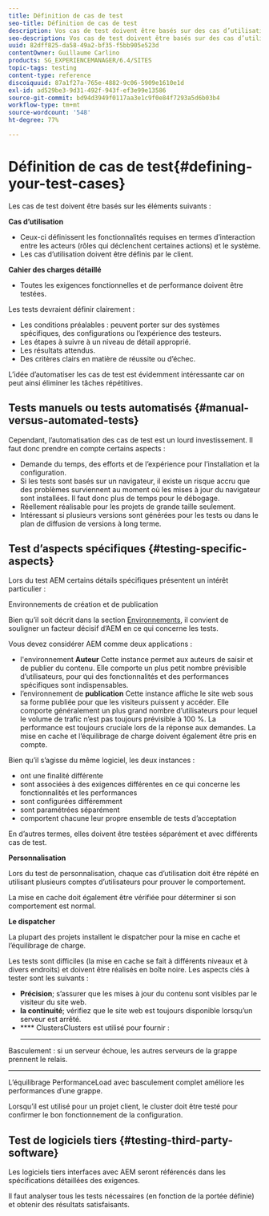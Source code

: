 ```yaml
---
title: Définition de cas de test
seo-title: Définition de cas de test
description: Vos cas de test doivent être basés sur des cas d’utilisation et le cahier des charges détaillé
seo-description: Vos cas de test doivent être basés sur des cas d’utilisation et le cahier des charges détaillé
uuid: 82dff825-da58-49a2-bf35-f5bb905e523d
contentOwner: Guillaume Carlino
products: SG_EXPERIENCEMANAGER/6.4/SITES
topic-tags: testing
content-type: reference
discoiquuid: 87a1f27a-765e-4882-9c06-5909e1610e1d
exl-id: ad529be3-9d31-492f-943f-ef3e99e13586
source-git-commit: bd94d3949f0117aa3e1c9f0e84f7293a5d6b03b4
workflow-type: tm+mt
source-wordcount: '548'
ht-degree: 77%

---
```


# Définition de cas de test{#defining-your-test-cases}

Les cas de test doivent être basés sur les éléments suivants :

**Cas d’utilisation**

* Ceux-ci définissent les fonctionnalités requises en termes d’interaction entre les acteurs (rôles qui déclenchent certaines actions) et le système.
* Les cas d’utilisation doivent être définis par le client.

**Cahier des charges détaillé**

* Toutes les exigences fonctionnelles et de performance doivent être testées.

Les tests devraient définir clairement :

* Les conditions préalables : peuvent porter sur des systèmes spécifiques, des configurations ou l’expérience des testeurs.
* Les étapes à suivre à un niveau de détail approprié.
* Les résultats attendus.
* Des critères clairs en matière de réussite ou d’échec.

L’idée d’automatiser les cas de test est évidemment intéressante car on peut ainsi éliminer les tâches répétitives.

## Tests manuels ou tests automatisés {#manual-versus-automated-tests}

Cependant, l’automatisation des cas de test est un lourd investissement. Il faut donc prendre en compte certains aspects :

* Demande du temps, des efforts et de l’expérience pour l’installation et la configuration.
* Si les tests sont basés sur un navigateur, il existe un risque accru que des problèmes surviennent au moment où les mises à jour du navigateur sont installées. Il faut donc plus de temps pour le débogage.
* Réellement réalisable pour les projets de grande taille seulement.
* Intéressant si plusieurs versions sont générées pour les tests ou dans le plan de diffusion de versions à long terme.

## Test d’aspects spécifiques {#testing-specific-aspects}

Lors du test AEM certains détails spécifiques présentent un intérêt particulier :

Environnements de création et de publication

Bien qu’il soit décrit dans la section [Environnements](/help/sites-developing/the-basics.md#environments), il convient de souligner un facteur décisif d’AEM en ce qui concerne les tests.

Vous devez considérer AEM comme deux applications :

* l&#39;environnement **Auteur**
Cette instance permet aux auteurs de saisir et de publier du contenu.
Elle comporte un plus petit nombre prévisible d’utilisateurs, pour qui des fonctionnalités et des performances spécifiques sont indispensables.
* l’environnement de **publication**
Cette instance affiche le site web sous sa forme publiée pour que les visiteurs puissent y accéder.
Elle comporte généralement un plus grand nombre d’utilisateurs pour lequel le volume de trafic n’est pas toujours prévisible à 100 %. La performance est toujours cruciale lors de la réponse aux demandes. La mise en cache et l’équilibrage de charge doivent également être pris en compte.

Bien qu’il s’agisse du même logiciel, les deux instances :

* ont une finalité différente
* sont associées à des exigences différentes en ce qui concerne les fonctionnalités et les performances
* sont configurées différemment
* sont paramétrées séparément
* comportent chacune leur propre ensemble de tests d’acceptation

En d’autres termes, elles doivent être testées séparément et avec différents cas de test.

**Personnalisation**

Lors du test de personnalisation, chaque cas d’utilisation doit être répété en utilisant plusieurs comptes d’utilisateurs pour prouver le comportement.

La mise en cache doit également être vérifiée pour déterminer si son comportement est normal.

**Le dispatcher**

La plupart des projets installent le dispatcher pour la mise en cache et l’équilibrage de charge.

Les tests sont difficiles (la mise en cache se fait à différents niveaux et à divers endroits) et doivent être réalisés en boîte noire. Les aspects clés à tester sont les suivants :

* **Précision**; s’assurer que les mises à jour du contenu sont visibles par le visiteur du site web.
* **la continuité**; vérifiez que le site web est toujours disponible lorsqu’un serveur est arrêté.
* **** ClustersClusters est utilisé pour fournir :
   * ****
Basculement : si un serveur échoue, les autres serveurs de la grappe prennent le relais.
   * ****
L’équilibrage PerformanceLoad avec basculement complet améliore les performances d’une grappe.

Lorsqu’il est utilisé pour un projet client, le cluster doit être testé pour confirmer le bon fonctionnement de la configuration.

## Test de logiciels tiers {#testing-third-party-software}

Les logiciels tiers interfaces avec AEM seront référencés dans les spécifications détaillées des exigences.

Il faut analyser tous les tests nécessaires (en fonction de la portée définie) et obtenir des résultats satisfaisants.
